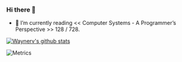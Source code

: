 ### Hi there 👋

- 🌱 I’m currently reading << Computer Systems - A Programmer’s Perspective >> 128 / 728.

<!--
**waynerv/waynerv** is a ✨ _special_ ✨ repository because its `README.md` (this file) appears on your GitHub profile.

Here are some ideas to get you started:

- 🔭 I’m currently working on ...
- 🌱 I’m currently learning ...
- 👯 I’m looking to collaborate on ...
- 🤔 I’m looking for help with ...
- 💬 Ask me about ...
- 📫 How to reach me: ...
- 😄 Pronouns: ...
- ⚡ Fun fact: ...
-->

[![Waynerv's github stats](https://github-readme-stats.vercel.app/api?username=waynerv)](https://github.com/anuraghazra/github-readme-stats)

![Metrics](https://metrics.lecoq.io/waynerv?template=classic&pagespeed=1&lines=1&pagespeed.url=waynerv.com&pagespeed.detailed=false&pagespeed.screenshot=false&config.timezone=Asia%2FShanghai)


